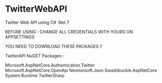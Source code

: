 # TwitterWebAPI

Twitter Web API using C# .Net 7

BEFORE USING : CHANGE ALL CREDENTIALS WITH YOURS ON APPSETTINGS

YOU NEED TO DOWNLOAD THESE PACKAGES !!

TwitterAPI NuGET Packages : 

Microsoft.AspNetCore.Authentication.Twitter
Microsoft.AspNetCore.OpenApi
Newtonsoft.Json
Swashbuckle.AspNetCore
System.Runtime
TwitterSharp
